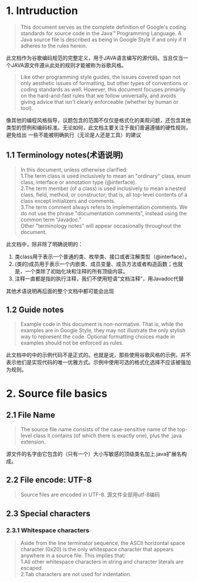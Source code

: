 # 1. Intruduction
>This document serves as the complete definition of Google's coding standards for source code in the Java™ Programming Language. 
A Java source file is described as being in Google Style if and only if it adheres to the rules herein.

此文档作为谷歌编码规范的完整定义，用于JAVA语言编写的源代码。当且仅当一个JAVA源文件遵从此处的规则才能被称为谷歌风格。

>Like other programming style guides, the issues covered span not only aesthetic issues of formatting, but other types of conventions 
or coding standards as well. However, this document focuses primarily on the hard-and-fast rules that we follow universally, 
and avoids giving advice that isn't clearly enforceable (whether by human or tool).  

像其他的编程风格指导，议题包含的范围不仅仅是格式化的美观问题，还包含其他类型的惯例和编码标准。无论如何，此文档主要关注于我们普遍遵循的硬性规则，避免给出
一些不能被明确执行（无论是人还是工具）的建议

## 1.1 Terminology notes(术语说明)
>In this document, unless otherwise clarified:  
1.The term class is used inclusively to mean an "ordinary" class, enum class, interface or annotation type (@interface).  
2.The term member (of a class) is used inclusively to mean a nested class, field, method, or constructor; 
that is, all top-level contents of a class except initializers and comments.  
3.The term comment always refers to implementation comments. We do not use the phrase "documentation comments", 
instead using the common term "Javadoc."  
Other "terminology notes" will appear occasionally throughout the document.  

此文档中，除非除了明确说明的：
1. 类class用于表示一个普通的类、枚举类、接口或者注解类型（@interface）。
2. (类的)成员用于表示一个内嵌类、成员变量、成员方法或者构造函数；也就是，一个类除了初始化块和注释的所有顶级内容。
3. 注释一直都是指的执行注释，我们不使用短语“文档注释”，用Javadoc代替  
  
其他术语说明再后面的整个文档中都可能会出现

## 1.2 Guide notes
>Example code in this document is non-normative. That is, while the examples are in Google Style, they may not illustrate 
the only stylish way to represent the code. Optional formatting choices made in examples should not be enforced as rules.

此文档中的中的示例代码不是正式的。也就是说，那些使用谷歌风格的示例，并不表示他们是实现代码的唯一优雅方式。示例中使用可选的格式化选择不应该被强加为规则。

# 2. Source file basics
## 2.1 File Name
>The source file name consists of the case-sensitive name of the top-level class it contains (of which there is exactly one), 
plus the .java extension.

源文件的名字由它包含的（只有一个）大小写敏感的顶级类名加上.java扩展名构成。

## 2.2 File encode: UTF-8
>Source files are encoded in UTF-8. 源文件全部用utf-8编码

## 2.3 Special characters
### 2.3.1 Whitespace characters
>Aside from the line terminator sequence, the ASCII horizontal space character (0x20) is the only whitespace character that appears anywhere in a source file. This implies that:  
1.All other whitespace characters in string and character literals are escaped.  
2.Tab characters are not used for indentation.

